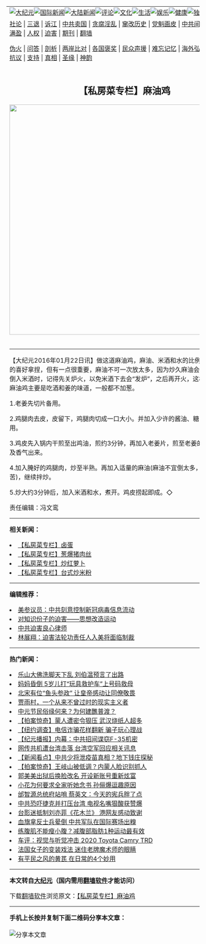 <a name="1" id="1" target="_blank"></a><span id="1"></span>
<table align=center border="0"><tr><td colspan="2" VALIGN=TOP><a href="https://github.com/gzkqgf331/djy/blob/master/gb/nsc413.md#1"><img src="https://raw.githubusercontent.com/gzkqgf331/www/master/t/djy/1.jpg" title="大纪元"></a><a href="https://github.com/gzkqgf331/djy/blob/master/gb/n24hr.md#1"><img src="https://raw.githubusercontent.com/gzkqgf331/www/master/t/djy/3.jpg" title="国际新闻"></a><a href="https://github.com/gzkqgf331/djy/blob/master/gb/nsc413.md#1"><img src="https://raw.githubusercontent.com/gzkqgf331/www/master/t/djy/4.jpg" title="大陆新闻"></a><a href="https://github.com/gzkqgf331/djy/blob/master/gb/news392.md#1"><img src="https://raw.githubusercontent.com/gzkqgf331/www/master/t/djy/5.jpg" title="评论"></a><a href="https://github.com/gzkqgf331/djy/blob/master/gb/news2007.md#1"><img src="https://raw.githubusercontent.com/gzkqgf331/www/master/t/djy/6.jpg" title="文化"></a><a href="https://github.com/gzkqgf331/djy/blob/master/gb/news2008.md#1"><img src="https://raw.githubusercontent.com/gzkqgf331/www/master/t/djy/7.jpg" title="生活"></a><a href="https://github.com/gzkqgf331/djy/blob/master/gb/ncyule.md#1"><img src="https://raw.githubusercontent.com/gzkqgf331/www/master/t/djy/8.jpg" title="娱乐"></a><a href="https://github.com/gzkqgf331/djy/blob/master/gb/nsc1002.md#1"><img src="https://raw.githubusercontent.com/gzkqgf331/www/master/t/djy/9.jpg" title="健康"><a href="https://github.com/gzkqgf331/djy/blob/master/gb/nf6092.md#1"><img src="https://raw.githubusercontent.com/gzkqgf331/www/master/t/djy/10a.jpg" title="独家"></a><a href="https://github.com/gzkqgf331/djy/blob/master/gb/nf4514.md#1"><img src="https://raw.githubusercontent.com/gzkqgf331/www/master/t/djy/12a.jpg" title="头条"></a></td></tr>
<tr><td colspan="2" VALIGN=TOP><a target="_blank" href="https://github.com/gzkqgf331/djy/blob/master/gb/9p.md#1">社论</a> | <a target="_blank" href="https://github.com/gzkqgf331/djy/blob/master/gb/nf5657.md#1">三退</a> | <a target="_blank" href="https://github.com/gzkqgf331/djy/blob/master/gb/nf6124.md#1">诉江</a> | <a target="_blank" href="https://github.com/gzkqgf331/djy/blob/master/gb/nf1176117.md#1">中共卖国</a> | <a target="_blank" href="https://github.com/gzkqgf331/djy/blob/master/gb/nf5773.md#1">贪腐淫乱</a> | <a target="_blank" href="https://github.com/gzkqgf331/djy/blob/master/gb/nf1176115.md#1">窜改历史</a> | <a target="_blank" href="https://github.com/gzkqgf331/djy/blob/master/gb/nf1176107.md#1">党魁画皮</a> | <a target="_blank" href="https://github.com/gzkqgf331/djy/blob/master/gb/nf1320400.md#1">中共间谍</a> | <a target="_blank" href="https://github.com/gzkqgf331/djy/blob/master/gb/nf1176114.md#1">破坏传统</a> | <a target="_blank" href="https://github.com/gzkqgf331/ntdtv/blob/master/gb/prog447_1.md#1">恶贯满盈</a> | <a target="_blank" href="https://github.com/gzkqgf331/djy/blob/master/gb/ncid278.md#1">人权</a> | <a target="_blank" href="https://github.com/gzkqgf331/djy/blob/master/gb/nf1176111.md#1">迫害</a> | <a target="_blank" href="https://gitlab.com/szzdlab/mh-qikan/blob/master/README.md#1">期刊</a> | <a target="_blank" href="https://github.com/gzkqgf331/www/blob/master/README.md?zsrh#8">翻墙</a></p><p><a target="_blank" href="https://github.com/gzkqgf331/djy/blob/master/gb/nf5562.md#1">伪火</a> | <a target="_blank" href="https://github.com/gzkqgf331/djy/blob/master/gb/nf4378.md#1">问答</a> | <a target="_blank" href="https://github.com/gzkqgf331/djy/blob/master/gb/nf5792.md#1">剖析</a> | <a target="_blank" href="https://github.com/gzkqgf331/djy/blob/master/gb/nf5735.md#1">两岸比对</a> | <a target="_blank" href="https://github.com/gzkqgf331/djy/blob/master/gb/nf6119.md#1">各国褒奖</a> | <a target="_blank" href="https://github.com/gzkqgf331/djy/blob/master/gb/nf6120.md#1">民众声援</a> | <a target="_blank" href="https://github.com/gzkqgf331/djy/blob/master/gb/nf1188594.md#1">难忘记忆</a> | <a target="_blank" href="https://github.com/gzkqgf331/djy/blob/master/gb/nf3180.md#1">海外弘传</a> | <a target="_blank" href="https://github.com/gzkqgf331/djy/blob/master/gb/nf5410.md#1">万人上访</a> | <a target="_blank" href="https://github.com/gzkqgf331/ntdtv/blob/master/gb/prog1530_1.md#1">和平抗议</a> | <a target="_blank" href="https://github.com/gzkqgf331/djy/blob/master/gb/nf4386.md#1">支持</a> | <a target="_blank" href="https://github.com/gzkqgf331/djy/blob/master/gb/nf4389.md#1">真相</a> | <a target="_blank" href="https://github.com/gzkqgf331/djy/blob/master/gb/nf5790.md#1">圣缘</a> | <a target="_blank" href="https://github.com/gzkqgf331/djy/blob/master/gb/nf4786.md#1">神韵</a></td></tr>
<tr><td VALIGN=TOP width="626"><h2 align=center>【私房菜专栏】麻油鸡</h2>
<img width="600" src="https://i.epochtimes.com/assets/uploads/2020/09/2a0e42ff33115d122cede6621004a38e-320x200.jpg" />
<h6></h6>
<hr>
	<p>【大纪元2016年01月22日讯】做这道麻油鸡，麻油、米酒和水的比例，可依照个人的喜好拿捏，但有一点很重要，麻油不可一次放太多，因为炒久麻油会变苦。其次要倒入米酒时，记得先关炉火，以免米酒下去会“发炉”，之后再开火，这样比较安全。麻油鸡主要是吃酒和姜的味道，一般都不加葱。</p>
<p>1.老姜先切片备用。</p>
<p>2.鸡腿肉去皮，皮留下，鸡腿肉切成一口大小。并加入少许的酱油、糖、盐抓腌备用。</p>
<p>3.鸡皮先入锅内干煎至出鸡油，煎约3分钟，再加入老姜片，煎至老姜的表皮微皱，及香气出来。</p>
<p>4.加入腌好的鸡腿肉，炒至半熟。再加入适量的麻油(麻油不宜倒太多，不然会发苦)，继续拌炒。</p>
<p>5.炒大约3分钟后，加入米酒和水，煮开。鸡皮捞起即成。◇</p>
<p>责任编辑：冯文鸾</p>
	
<hr>


<strong>相关新闻：</strong>
<li><a href="https://github.com/gzkqgf331/djy/blob/master/gb/15/11/13/n4573075.md#1">【私房菜专栏】卤蛋</a></li>
<li><a href="https://github.com/gzkqgf331/djy/blob/master/gb/15/11/20/n4578258.md#1">【私房菜专栏】葱爆猪肉丝</a></li>
<li><a href="https://github.com/gzkqgf331/djy/blob/master/gb/15/11/27/n4583576.md#1">【私房菜专栏】炒红萝卜</a></li>
<li><a href="https://github.com/gzkqgf331/djy/blob/master/gb/15/12/4/n4588682.md#1">【私房菜专栏】台式炒米粉</a></li>
<hr>


<strong>编辑推荐：</strong>
<li><a href="https://github.com/onzhi266/djy/blob/master/gb/20/2/22/n11887949.md#1">美参议员：中共刻意控制新冠病毒信息流动</a></li>
<li><a href="https://github.com/tsiac2612/djy/blob/master/gb/18/1/3/n10020053.md#1" target="_blank">对知识份子的迫害——思想改造运动</a></li><li><a href="https://github.com/gzkqgf331/djy/blob/master/gb/9/2/9/n2422991.md?dfh#1" target="_blank">中共迫害良心律师</a></li><li><a href="https://github.com/tsiac2612/djy/blob/master/gb/17/6/27/n9325401.md#1" target="_blank">林展翔：迫害法轮功责任人入美将面临制裁</a></li>
<hr>

<strong>热门新闻：</strong>
<li><a href="https://github.com/xpxtxh3586/djy/blob/master/gb/20/8/29/n12366244.md#1">乐山大佛洗脚天下乱 刘伯温预言了出路</a></li>
<li><a href="https://github.com/xpxtxh3586/djy/blob/master/gb/20/8/31/n12368878.md#1">妈妈昏倒 5岁儿打“玩具救护车”上号码救母</a></li>
<li><a href="https://github.com/xpxtxh3586/djy/blob/master/gb/20/9/1/n12373464.md#1">北宋有位“鱼头参政” 让皇帝感动让同僚敬畏</a></li>
<li><a href="https://github.com/xpxtxh3586/djy/blob/master/gb/20/6/13/n12183566.md#1">贾雨村，一个从来不曾过时的现实主义者</a></li>
<li><a href="https://github.com/xpxtxh3586/djy/blob/master/gb/20/8/26/n12358223.md#1">中元节民俗缘何来？为何建醮普渡？</a></li>
<li><a href="https://github.com/xpxtxh3586/djy/blob/master/gb/20/9/5/n12383150.md#1">【拍案惊奇】蒙人遭密令狠压 武汉烧纸人超多</a></li>
<li><a href="https://github.com/xpxtxh3586/djy/blob/master/gb/20/9/5/n12382333.md#1">【纽约调查】电信诈骗花样翻新 骗子玩心理战</a></li>
<li><a href="https://github.com/xpxtxh3586/djy/blob/master/gb/20/9/6/n12383556.md#1">【纪元播报】内幕：中共招间谍窃F-35机密</a></li>
<li><a href="https://github.com/xpxtxh3586/djy/blob/master/gb/20/9/4/n12380525.md#1">网传共机遭台湾击落 台湾空军回应相关讯息</a></li>
<li><a href="https://github.com/xpxtxh3586/djy/blob/master/gb/20/9/3/n12378843.md#1">【新闻看点】中共少将泄疫苗真相？地下钱庄探秘</a></li>
<li><a href="https://github.com/xpxtxh3586/djy/blob/master/gb/20/9/4/n12379422.md#1">【拍案惊奇】王岐山被低调？内蒙人脸识别抓人</a></li>
<li><a href="https://github.com/xpxtxh3586/djy/blob/master/gb/20/9/3/n12378551.md#1">郭美美出狱后换脸改名 开设新账号重新炫富</a></li>
<li><a href="https://github.com/xpxtxh3586/djy/blob/master/gb/20/9/3/n12379060.md#1">小花为何要求全家听她念书 孙俪爆逗趣原因</a></li>
<li><a href="https://github.com/xpxtxh3586/djy/blob/master/gb/20/9/4/n12379936.md#1">邰智源总统府站哨 蔡英文：今天的宪兵胖了点</a></li>
<li><a href="https://github.com/xpxtxh3586/djy/blob/master/gb/20/9/4/n12381220.md#1">中共恐吓捷克并打压台湾 电视名嘴狠酸获赞爆</a></li>
<li><a href="https://github.com/xpxtxh3586/djy/blob/master/gb/20/9/5/n12383230.md#1">台影迷抵制刘亦菲《花木兰》 港网友感动致谢</a></li>
<li><a href="https://github.com/xpxtxh3586/djy/blob/master/gb/20/9/6/n12383740.md#1">血旗拿反士兵晕倒 中共军队在国际赛场出糗</a></li>
<li><a href="https://github.com/xpxtxh3586/djy/blob/master/gb/20/9/4/n12381103.md#1">练腹肌不能瘦小腹？减腹部脂肪1种运动最有效</a></li>
<li><a href="https://github.com/xpxtxh3586/djy/blob/master/gb/20/9/5/n12382103.md#1">车评：视觉与听觉冲击 2020 Toyota Camry TRD</a></li>
<li><a href="https://github.com/xpxtxh3586/djy/blob/master/gb/20/9/4/n12379905.md#1">法国女子的变装戏法 迷住老牌魔术师的眼睛</a></li>
<li><a href="https://github.com/xpxtxh3586/djy/blob/master/gb/20/9/3/n12378940.md#1">有平民之风的黄芪 在日常的4个妙用</a></li>
<hr>

<strong>本文转自<a href="https://www.epochtimes.com">大纪元</a>（国内需用<a href="https://github.com/gzkqgf331/www/blob/master/README.md#8">翻墙软件</a>才能访问）</strong><p>下载<a href="https://github.com/gzkqgf331/www/blob/master/README.md#8">翻墙软件</a>浏览原文：<a href="https://www.epochtimes.com/gb/16/1/22/n4623459.htm">【私房菜专栏】麻油鸡</a></p><hr>

<strong>手机上长按并复制下面二维码分享本文章：</strong><br><br><img src="http://www.szzd.org/v.php?action=qrcode&url=https://github.com/gzkqgf331/djy/blob/master/gb/16/1/22/n4623459.md%231" title="分享本文章"></td><td VALIGN=TOP><a href="https://github.com/gzkqgf331/djy/blob/master/gb/16/1/21/n4622075.md?dfh#1" target="_blank"><img src="https://raw.githubusercontent.com/gzkqgf331/djy/master/gb/300/wei-f1.jpg" title="中共的伪火骗局"  alt="中共的伪火骗局"></a><br><a href="https://github.com/gzkqgf331/www/blob/master/README.md?dfh#9" target="_blank"><img src="https://raw.githubusercontent.com/gzkqgf331/djy/master/gb/300/yong-h.jpg" title="永恒的见证"  alt="永恒的见证"></a><br><a href="https://github.com/gzkqgf331/djy/blob/master/gb/13/9/29/n3974789.md?dfh#1" target="_blank"><img src="https://raw.githubusercontent.com/gzkqgf331/djy/master/gb/300/shang-lnz.jpg" title="善良女子被中共投男牢"  alt="善良女子被中共投男牢"></a><br><a href="https://github.com/gzkqgf331/djy/blob/master/gb/16/3/16/n4663449.md?dfh#1" target="_blank"><img src="https://raw.githubusercontent.com/gzkqgf331/djy/master/gb/300/huo-z3.jpg" title="警卫目击活摘器官"  alt="警卫目击活摘器官"></a><br><a href="https://github.com/gzkqgf331/djy/blob/master/gb/16/8/7/n8177641.md?dfh#1" target="_blank"><img src="https://raw.githubusercontent.com/gzkqgf331/djy/master/gb/300/huo-z4.jpg" title="证人描述活摘恐怖"  alt="证人描述活摘恐怖"></a><br><a href="https://github.com/gzkqgf331/djy/blob/master/gb/10/4/19/n2881569.md?dfh#1" target="_blank"><img src="https://raw.githubusercontent.com/gzkqgf331/djy/master/gb/300/huo-z1.jpg" title="揭开活摘器官黑幕"  alt="揭开活摘器官黑幕"></a><br><a href="https://github.com/gzkqgf331/djy/blob/master/gb/10/11/7/n3077476.md?dfh#1" target="_blank"><img src="https://raw.githubusercontent.com/gzkqgf331/djy/master/gb/300/ma-ks.jpg" title="马克思的成魔之路"  alt="马克思的成魔之路"></a><br><a href="https://github.com/gzkqgf331/djy/blob/master/gb/14/6/9/n4173977.md?dfh#1" target="_blank"><img src="https://raw.githubusercontent.com/gzkqgf331/djy/master/gb/300/chang-zs.jpg" title="藏字石 蕴天机"  alt="藏字石 蕴天机"></a><br><a href="https://github.com/gzkqgf331/djy/blob/master/gb/18/5/10/n10381511.md?dfh#1" target="_blank"><img src="https://raw.githubusercontent.com/gzkqgf331/djy/master/gb/300/st1.jpg" title="关注3亿人三退"  alt="关注3亿人三退"></a><br><a href="https://github.com/gzkqgf331/djy/blob/master/gb/18/3/21/n10237682.md?dfh#1" target="_blank"><img src="https://raw.githubusercontent.com/gzkqgf331/djy/master/gb/300/jie-t.jpg" title="解体中共复兴中华"  alt="解体中共复兴中华"></a><br><a href="https://github.com/gzkqgf331/djy/blob/master/gb/9/2/9/n2422991.md?dfh#1" target="_blank"><img src="https://raw.githubusercontent.com/gzkqgf331/djy/master/gb/300/gao-zs.jpg" title="中共迫害良心律师"  alt="中共迫害良心律师"></a><br><a href="https://github.com/gzkqgf331/djy/blob/master/gb/18/12/9/n10900044.md?dfh#1" target="_blank"><img src="https://raw.githubusercontent.com/gzkqgf331/djy/master/gb/300/sj1.jpg" title="303万人举报江泽民"  alt="303万人举报江泽民"></a><br><a href="https://github.com/gzkqgf331/djy/blob/master/gb/18/8/28/n10672014.md?dfh#1" target="_blank"><img src="https://raw.githubusercontent.com/gzkqgf331/djy/master/gb/300/sj2.jpg" title="这些官员为何起诉江泽民"  alt="这些官员为何起诉江泽民"></a><br><a href="https://github.com/gzkqgf331/djy/blob/master/gb/8/12/18/n2367165.md?dfh#1" target="_blank"><img src="https://raw.githubusercontent.com/gzkqgf331/djy/master/gb/300/liangan.jpg" title="海峡两岸的强烈对比"  alt="海峡两岸的强烈对比"></a><br><a href="https://github.com/gzkqgf331/djy/blob/master/gb/15/12/10/n4593139.md?dfh#1" target="_blank"><img src="https://raw.githubusercontent.com/gzkqgf331/djy/master/gb/300/jia-ndzl.jpg" title="加拿大总理的贺信"  alt="加拿大总理的贺信"></a><br><a href="https://github.com/gzkqgf331/djy/blob/master/gb/11/6/17/n3289382.md?dfh#1" target="_blank"><img src="https://raw.githubusercontent.com/gzkqgf331/djy/master/gb/300/xiao-wd.jpg" title="探寻真相兼听则明"  alt="探寻真相兼听则明"></a><br><a href="https://github.com/gzkqgf331/djy/blob/master/gb/18/10/27/n10812623.md?dfh#1" target="_blank"><img src="https://raw.githubusercontent.com/gzkqgf331/djy/master/gb/300/yindu.jpg" title="印度媒体报道东方"  alt="印度媒体报道东方"></a><br><a href="https://github.com/gzkqgf331/djy/blob/master/gb/18/6/9/n10469652.md?dfh#1" target="_blank"><img src="https://raw.githubusercontent.com/gzkqgf331/djy/master/gb/300/xie-j.jpg" title="不一样的海外校园"  alt="不一样的海外校园"></a><br><a href="https://github.com/gzkqgf331/djy/blob/master/gb/7/4/5/n1669415.md?dfh#1" target="_blank"><img src="https://raw.githubusercontent.com/gzkqgf331/djy/master/gb/300/li-up.jpg" title="从大师到徒弟的传奇"  alt="从大师到徒弟的传奇"></a><br><a href="https://github.com/gzkqgf331/djy/blob/master/gb/17/5/26/n9191512.md?dfh#1" target="_blank"><img src="https://raw.githubusercontent.com/gzkqgf331/djy/master/gb/300/zfl2.jpg" title="亿万人与东方一本奇书"  alt="亿万人与东方一本奇书"></a><br><a href="https://github.com/gzkqgf331/djy/blob/master/gb/13/11/27/n4020290.md?dfh#1" target="_blank"><img src="https://raw.githubusercontent.com/gzkqgf331/djy/master/gb/300/zhen-h.jpg" title="大陆见不到的震撼场面"  alt="大陆见不到的震撼场面"></a><br><a href="https://github.com/gzkqgf331/djy/blob/master/gb/15/7/17/n4482910.md?dfh#1" target="_blank"><img src="https://raw.githubusercontent.com/gzkqgf331/djy/master/gb/300/dalu-sk.jpg" title="人心向善 大陆当初盛况"  alt="人心向善 大陆当初盛况"></a><br><a href="https://github.com/gzkqgf331/djy/blob/master/gb/19/1/5/n10955468.md?dfh#1" target="_blank"><img src="https://raw.githubusercontent.com/gzkqgf331/djy/master/gb/300/zfl1.jpg" title="追寻真理 这书讲什么"  alt="追寻真理 这书讲什么"></a><br><a href="https://github.com/gzkqgf331/www/blob/master/README.md?dfh#1" target="_blank"><img src="https://raw.githubusercontent.com/gzkqgf331/djy/master/gb/300/fq1.jpg" title="下载免费翻墙软件"  alt="下载免费翻墙软件"></a><br></td></tr></table>
